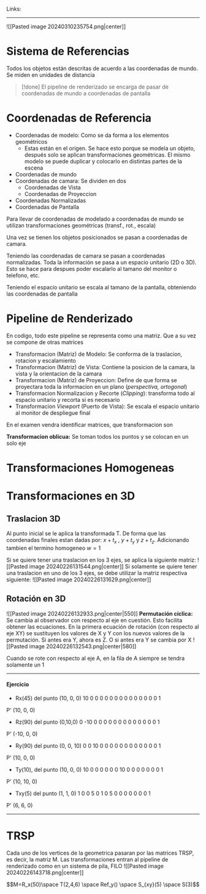 Links:
___
![[Pasted image 20240310235754.png|center]]
# Sistema de Referencias

Todos los objetos están descritas de acuerdo a las coordenadas de mundo. Se miden en unidades de distancia

> [!done] El pipeline de renderizado se encarga de pasar de coordenadas de mundo a coordenadas de pantalla

# Coordenadas de Referencia
- Coordenadas de modelo: Como se da forma a los elementos geométricos
	- Estas están en el origen. Se hace esto porque se modela un objeto, después solo se aplican transformaciones geométricas. El mismo modelo se puede duplicar y colocarlo en distintas partes de la escena
- Coordenadas de mundo
- Coordenadas de camara: Se dividen en dos
	- Coordenadas de Vista
	- Coordenadas de Proyeccion
- Coordenadas Normalizadas
- Coordenadas de Pantalla

Para llevar de coordenadas de modelado a coordenadas de mundo se utilizan transformaciones geométricas (transf., rot., escala)

Una vez se tienen los objetos posicionados se pasan a coordenadas de camara.

Teniendo las coordenadas de camara se pasan a coordenadas normalizadas. Toda la información se pasa a un espacio unitario (2D o 3D). Esto se hace para despues poder escalarlo al tamano del monitor o telefono, etc.

Teniendo el espacio unitario se escala al tamano de la pantalla, obteniendo las coordenadas de pantalla

# Pipeline de Renderizado
En codigo, todo este pipeline se representa como una matriz. Que a su vez se compone de otras matrices

- Transformacion (Matriz) de Modelo: Se conforma de la traslacion, rotacion y escalamiento
- Transformacion (Matriz) de Vista: Contiene la posicion de la camara, la vista y la orientacion de la camara
- Transformacion (Matriz) de Proyeccion: Define de que forma se proyectara toda la informacion en un plano                (*perspectiva, ortogonal*)
- Transformacion Normalizacion y Recorte (*Clipping*): transforma todo al espacio unitario y recorta si es necesario
- Transformacion *Viewport* (Puerto de Vista): Se escala el espacio unitario al monitor de despliegue final

En el examen vendra identificar matrices, que transformacion son 

**Transformacion oblicua:** Se toman todos los puntos y se colocan en un solo eje

# Transformaciones Homogeneas

# Transformaciones en 3D
## Traslacion 3D
Al punto inicial se le aplica la transformada T. De forma que las coordenadas finales estan dadas por:
$x+t_x$ ,  $y+t_y$  y $z+t_z$. Adicionando tambien el termino homogeneo $w=1$

Si se quiere tener una traslacion en los 3 ejes, se aplica la siguiente matriz:
![[Pasted image 20240226131544.png|center]]
Si solamente se quiere tener una traslacion en uno de los 3 ejes, se debe utilizar la matriz respectiva siguiente:
![[Pasted image 20240226131629.png|center]]

## Rotación en 3D
![[Pasted image 20240226132933.png|center|550]]
**Permutación cíclica:** Se cambia al observador con respecto al eje en cuestión. Esto facilita obtener las ecuaciones. En la primera ecuación de rotación (con respecto al eje XY) se sustituyen los valores de X y Y con los nuevos valores de la permutación. Si antes era Y, ahora es Z.  O si antes era Y se cambia por X
![[Pasted image 20240226132543.png|center|580]]

Cuando se rote con respecto al eje A, en la fila de A siempre se tendra solamente un 1

___
#### Ejercicio
- Rx(45) del punto (10, 0, 0)
10   0      0     0
0     0      0   0
0     0      0   0
0     0      0    1

P' (10, 0, 0)

- Rz(90) del punto (0,10,0)
0   -10   0   0
0     0    0    0
0     0    0    0
0     0    0    1

P' (-10, 0, 0)

- Ry(90) del punto (0, 0, 10)
0   0   10   0
0   0    0    0
0   0    0    0
0   0    0    1

P' (10, 0, 0)


- Ty(10), del punto (10, 0, 0)
10   0   0    0
0     0   0   10
0     0   0    0
0    0    0    1

P' (10, 10, 0)

- Txy(5) del punto (1, 1, 0)
1    0   0   5
0    1   0   5
0    0   0   0
0    0   0   1

P' (6, 6, 0)

___
# TRSP
Cada uno de los vertices de la geometrica pasaran por las matrices TRSP, es decir, la matriz M.
Las transformaciones entran al pipeline de renderizado como en un sistema de pila, FILO
![[Pasted image 20240226143718.png|center]]

$$M=R_x(50)\space T(2,4,6) \space Ref_y() \space S_{xy}(5) \space S(3)$$

